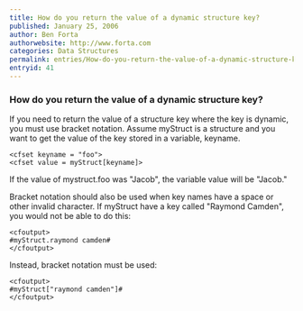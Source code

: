 ```yaml
---
title: How do you return the value of a dynamic structure key?
published: January 25, 2006
author: Ben Forta
authorwebsite: http://www.forta.com
categories: Data Structures
permalink: entries/How-do-you-return-the-value-of-a-dynamic-structure-key.html
entryid: 41
---
```


<h3>How do you return the value of a dynamic structure key?</h3>

<p>
If you need to return the value of a structure key where the key is dynamic, you must use bracket notation. Assume myStruct is a structure and you want to get the value of the key stored in a variable, keyname.
</p>

<pre><code class="language-markup">&lt;cfset keyname = &quot;foo&quot;&gt;
&lt;cfset value = myStruct[keyname]&gt;
</code></pre>

<p>
If the value of mystruct.foo was "Jacob", the variable value will be "Jacob."
</p>

<p>
Bracket notation should also be used when key names have a space or other invalid character. If myStruct have a key called "Raymond Camden", you would not be able to do this:
</p>

<pre><code class="language-markup">&lt;cfoutput&gt;
#myStruct.raymond camden#
&lt;/cfoutput&gt;
</code></pre>

<p>
Instead, bracket notation must be used:
</p>

<pre><code class="language-markup">&lt;cfoutput&gt;
#myStruct[&quot;raymond camden&quot;]#
&lt;/cfoutput&gt;
</code></pre>




